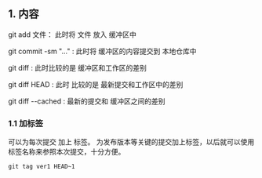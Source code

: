 ## 1. 内容

git add 文件：    此时将 文件 放入 缓冲区中

git commit -sm "..." : 此时将 缓冲区的内容提交到 本地仓库中 

git diff  : 此时比较的是  缓冲区和工作区的差别

git diff HEAD : 此时 比较的是 最新提交和工作区中的差别

git diff --cached : 最新的提交和 缓冲区之间的差别



### 1.1 加标签

可以为每次提交 加上 标签。 为发布版本等关键的提交加上标签，以后就可以使用标签名称来参照本次提交，十分方便。

```shell
git tag ver1 HEAD~1
```

